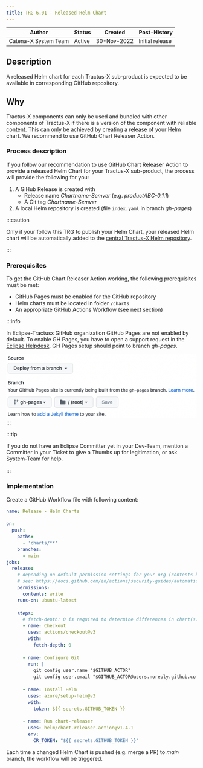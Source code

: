 ```yaml
---
title: TRG 6.01 - Released Helm Chart
---
```


| Author                | Status | Created     | Post-History    |
|-----------------------|--------|-------------|-----------------|
| Catena-X System Team  | Active | 30-Nov-2022 | Initial release |

## Description

A released Helm chart for each Tractus-X sub-product is expected to be available in corresponding GitHub repository.

## Why

Tractus-X components can only be used and bundled with other components of Tractus-X if there is a version of the
component with reliable content. This can only be achieved by creating a release of your Helm chart. We recommend to use
GitHub Chart Releaser Action.

### Process description

If you follow our recommendation to use GitHub Chart Releaser Action to provide a released Helm Chart for your Tractus-X
sub-product, the process will provide the following for you:

1. A GiHub Release is created with
    - Release name _Chartname-Semver_ (e.g. _productABC-0.1.1_)
    - A Git tag _Chartname-Semver_
2. A local Helm repository is created (file `index.yaml` in branch _gh-pages_)

:::caution

Only if your follow this TRG to publish your Helm Chart, your released Helm chart will be automatically added to
the [central Tractus-X Helm repository](https://eclipse-tractusx.github.io/charts/).

:::

### Prerequisites

To get the GitHub Chart Releaser Action working, the following prerequisites must be met:

- GitHub Pages must be enabled for the GitHub repository
- Helm charts must be located in folder `/charts`
- An appropriate GitHub Actions Workflow (see next section)

:::info

In Eclipse-Tractusx GitHub organization GitHub Pages are not enabled by default. To enable GH Pages, you have to open a
support request in the [Eclipse Helpdesk](https://gitlab.eclipse.org/eclipsefdn/helpdesk/-/issues). GH Pages setup
should point to branch _gh-pages_.

![GH Pages Setup](assets/trg-6-1_gh_pages_setup.png)
:::

:::tip

If you do not have an Eclipse Committer yet in your Dev-Team, mention a Committer in your Ticket to give a Thumbs up
for legitimation, or ask System-Team for help.

:::

### Implementation

Create a GitHub Workflow file with following content:

```yaml
name: Release - Helm Charts

on:
  push:
    paths:
      - 'charts/**'
    branches:
      - main
jobs:
  release:
    # depending on default permission settings for your org (contents being read-only or read-write for workloads), you will have to add permissions
    # see: https://docs.github.com/en/actions/security-guides/automatic-token-authentication#modifying-the-permissions-for-the-github_token
    permissions:
      contents: write
    runs-on: ubuntu-latest

    steps:
      # fetch-depth: 0 is required to determine differences in chart(s)
      - name: Checkout
        uses: actions/checkout@v3
        with:
          fetch-depth: 0

      - name: Configure Git
        run: |
          git config user.name "$GITHUB_ACTOR"
          git config user.email "$GITHUB_ACTOR@users.noreply.github.com"

      - name: Install Helm
        uses: azure/setup-helm@v3
        with:
          token: ${{ secrets.GITHUB_TOKEN }}

      - name: Run chart-releaser
        uses: helm/chart-releaser-action@v1.4.1
        env:
          CR_TOKEN: "${{ secrets.GITHUB_TOKEN }}"
```

Each time a changed Helm Chart is pushed (e.g. merge a PR) to _main_ branch, the workflow will be triggered.
